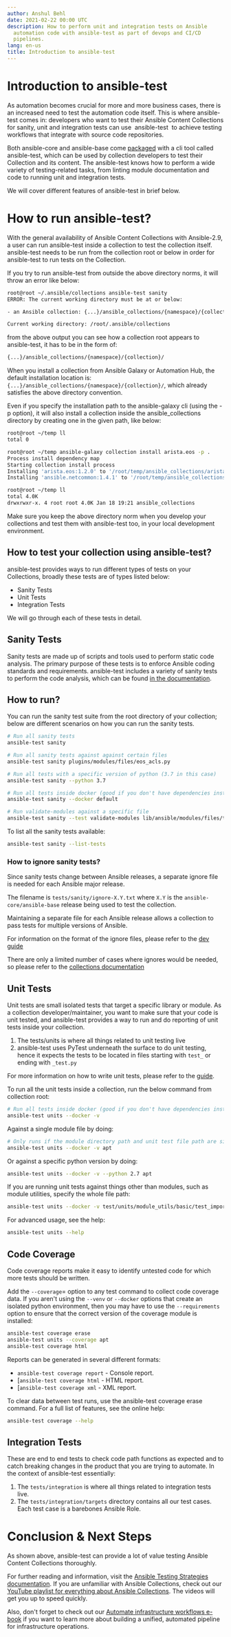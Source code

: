 ```yaml
---
author: Anshul Behl
date: 2021-02-22 00:00 UTC
description: How to perform unit and integration tests on Ansible
  automation code with ansible-test as part of devops and CI/CD
  pipelines.
lang: en-us
title: Introduction to ansible-test
---
```


# Introduction to ansible-test

As automation becomes crucial for more and more business cases, there is
an increased need to test the automation code itself. This is where
ansible-test comes in: developers who want to test their Ansible Content
Collections for sanity, unit and integration tests can use 
ansible-test  to achieve testing workflows that integrate with source
code repositories.

Both ansible-core and ansible-base come
[packaged](https://docs.ansible.com/ansible/latest/installation_guide/intro_installation.html)
with a cli tool called ansible-test, which can be used by collection
developers to test their Collection and its content. The ansible-test
knows how to perform a wide variety of testing-related tasks, from
linting module documentation and code to running unit and integration
tests.

We will cover different features of ansible-test in brief below.

# How to run ansible-test?

With the general availability of Ansible Content Collections with Ansible-2.9,
a user can run ansible-test inside a collection to test the collection
itself. ansible-test needs to be run from the collection root or below
in order for ansible-test to run tests on the Collection.

If you try to run ansible-test from outside the above directory norms,
it will throw an error like below:

```bash
root@root ~/.ansible/collections ansible-test sanity
ERROR: The current working directory must be at or below:

- an Ansible collection: {...}/ansible_collections/{namespace}/{collection}/

Current working directory: /root/.ansible/collections
```

from the above output you can see how a collection root appears to
ansible-test, it has to be in the form of:

```bash
{...}/ansible_collections/{namespace}/{collection}/
```

When you install a collection from Ansible Galaxy or Automation Hub, the default installation location is:
`{...}/ansible_collections/{namespace}/{collection}/`, which already satisfies the above directory convention.

Even if you specify the installation path to the ansible-galaxy cli
(using the -p option), it will also install a collection inside the
ansible_collections directory by creating one in the given path, like
below:

```bash
root@root ~/temp ll
total 0

root@root ~/temp ansible-galaxy collection install arista.eos -p .
Process install dependency map
Starting collection install process
Installing 'arista.eos:1.2.0' to '/root/temp/ansible_collections/arista/eos'
Installing 'ansible.netcommon:1.4.1' to '/root/temp/ansible_collections/ansible/netcommon'

root@root ~/temp ll
total 4.0K
drwxrwxr-x. 4 root root 4.0K Jan 18 19:21 ansible_collections
```

Make sure you keep the above directory norm when you develop your
collections and test them with ansible-test too, in your local
development environment.

## How to test your collection using ansible-test?

ansible-test provides ways to run different types of tests on your
Collections, broadly these tests are of types listed below:

-   Sanity Tests
-   Unit Tests
-   Integration Tests

We will go through each of these tests in detail.

## Sanity Tests

Sanity tests are made up of scripts and tools used to perform static
code analysis. The primary purpose of these tests is to enforce Ansible
coding standards and requirements. ansible-test includes a variety of
sanity tests to perform the code analysis, which can be found
[in the documentation](https://docs.ansible.com/ansible/latest/dev_guide/testing/sanity/index.html#all-sanity-tests).

## How to run?

You can run the sanity test suite from the root directory of your
collection; below are different scenarios on how you can run the sanity
tests.

```bash
# Run all sanity tests
ansible-test sanity

# Run all sanity tests against against certain files
ansible-test sanity plugins/modules/files/eos_acls.py

# Run all tests with a specific version of python (3.7 in this case)
ansible-test sanity --python 3.7

# Run all tests inside docker (good if you don't have dependencies installed)
ansible-test sanity --docker default

# Run validate-modules against a specific file
ansible-test sanity --test validate-modules lib/ansible/modules/files/template.py
```

To list all the sanity tests available:

```bash
ansible-test sanity --list-tests
```

### How to ignore sanity tests?

Since sanity tests change between Ansible releases, a separate ignore
file is needed for each Ansible major release.

The filename is `tests/sanity/ignore-X.Y.txt`
where `X.Y` is the `ansible-core/ansible-base` release being used to test the collection.

Maintaining a separate file for each Ansible release allows a collection to pass tests for multiple versions of Ansible.

For information on the format of the ignore files, please refer to the
[dev guide](https://docs.ansible.com/ansible/latest/dev_guide/testing/sanity/ignores.html#ignore-file-format)

There are only a limited number of cases where ignores would be needed, so please refer to the
[collections documentation](https://github.com/ansible-collections/overview/blob/main/collection_requirements.rst#ci-testing)

## Unit Tests

Unit tests are small isolated tests that target a specific library or
module. As a collection developer/maintainer, you want to make sure that
your code is unit tested, and ansible-test provides a way to run and do
reporting of unit tests inside your collection.

1.  The tests/units is where all things related to unit testing live
2.  ansible-test uses PyTest underneath the surface to do unit testing, hence it expects the tests to be located in files starting with `test_` or ending with `_test.py`

For more information on how to write unit tests, please refer to the
[guide](https://docs.ansible.com/ansible/latest/dev_guide/testing_units_modules.html).

To run all the unit tests inside a collection, run the below command
from collection root:

```bash
# Run all tests inside docker (good if you don't have dependencies installed)
ansible-test units --docker -v
```

Against a single module file by doing:

```bash
# Only runs if the module directory path and unit test file path are similar
ansible-test units --docker -v apt
```

Or against a specific python version by doing:

```bash
ansible-test units --docker -v --python 2.7 apt
```

If you are running unit tests against things other than modules, such as
module utilities, specify the whole file path:

```bash
ansible-test units --docker -v test/units/module_utils/basic/test_imports.py
```

For advanced usage, see the help:

```bash
ansible-test units --help
```

## Code Coverage

Code coverage reports make it easy to identify untested code for which
more tests should be written.

Add the `--coverage`= option to any test
command to collect code coverage data. If you aren't using the
`--venv` or `--docker` options that create an isolated
python environment, then you may have to use the `--requirements`
option to ensure that the correct version of
the coverage module is installed:

```bash
ansible-test coverage erase
ansible-test units --coverage apt
ansible-test coverage html
```

Reports can be generated in several different formats:

-   `ansible-test coverage report` - Console report.
-   [`ansible-test coverage html` - HTML report.
-   [`ansible-test coverage xml` - XML report.

To clear data between test runs, use the ansible-test coverage erase
command. For a full list of features, see the online help:

```bash
ansible-test coverage --help
```

## Integration Tests

These are end to end tests to check code path functions as expected and
to catch breaking changes in the product that you are trying to
automate. In the context of ansible-test essentially:

1.  The `tests/integration` is where all things related to integration tests live.
2.  The `tests/integration/targets` directory contains all our test cases.
    Each test case is a barebones Ansible Role.

# Conclusion & Next Steps

As shown above, ansible-test can provide a lot of value testing Ansible
Content Collections thoroughly.

For further reading and information, visit the
[Ansible Testing Strategies documentation](https://docs.ansible.com/ansible/latest/dev_guide/testing.html).
If you are unfamiliar with Ansible Collections, check out our
[YouTube playlist for everything about Ansible Collections](https://youtube.com/playlist?list=PLdu06OJoEf2Z85Lrc7_Sdw6mTt4aSKfwt).
The videos will get you up to speed quickly.

Also, don't forget to check out our [Automate infrastructure workflows e-book](https://www.redhat.com/en/engage/infra-automation-ebook-s-202009020400)
if you want to learn more about building a unified, automated pipeline for infrastructure operations.
